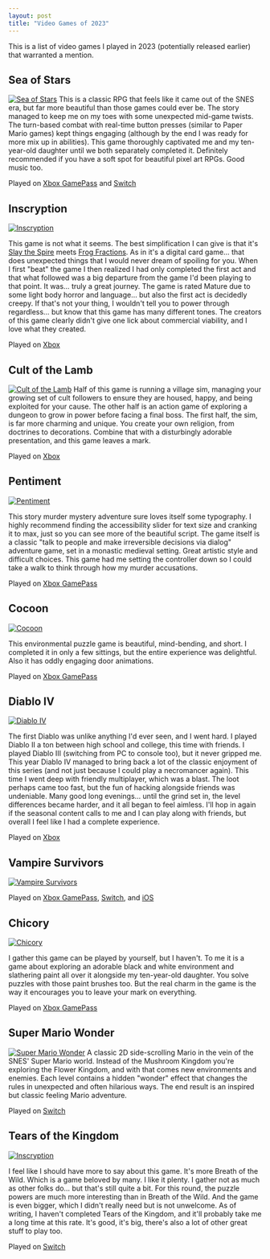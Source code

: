 ```yaml
---
layout: post
title: "Video Games of 2023"
---
```

This is a list of video games I played in 2023 (potentially released earlier) that warranted a mention. 

## Sea of Stars
[![Sea of Stars](/media/posts/sea-of-stars.png)](https://seaofstarsgame.co/)
This is a classic RPG that feels like it came out of the SNES era, but far more beautiful than those games could ever be. The story managed to keep me on my toes with some unexpected mid-game twists. The turn-based combat with real-time button presses (similar to Paper Mario games) kept things engaging (although by the end I was ready for more mix up in abilities). This game thoroughly captivated me and my ten-year-old daughter until we both separately completed it. Definitely recommended if you have a soft spot for beautiful pixel art RPGs. Good music too.

<span class='playIcon xbox'></span><span class='playIcon switch'></span>Played on [Xbox GamePass](https://www.xbox.com/en-us/games/store/sea-of-stars/9NLLTTJZH40L) and [Switch](https://www.nintendo.com/us/store/products/sea-of-stars-switch/)


## Inscryption
[![Inscryption](/media/posts/inscryption.jpg)](https://www.inscryption.com)

This game is not what it seems. The best simplification I can give is that it's [Slay the Spire](https://www.megacrit.com/) meets [Frog Fractions](http://twinbeard.com/frog-fractions/). As in it's a digital card game… that does unexpected things that I would never dream of spoiling for you. When I first "beat" the game I then realized I had only completed the first act and that what followed was a big departure from the game I'd been playing to that point. It was… truly a great journey. The game is rated Mature due to some light body horror and language… but also the first act is decidedly creepy. If that's not your thing, I wouldn't tell you to power through regardless… but know that this game has many different tones. The creators of this game clearly didn't give one lick about commercial viability, and I love what they created.

<span class='playIcon xbox'></span>Played on [Xbox](https://www.xbox.com/en-US/games/store/inscryption/9p8nstdmz11p)


## Cult of the Lamb
[![Cult of the Lamb](/media/posts/cult-of-the-lamb.png)](https://www.cultofthelamb.com/)
Half of this game is running a village sim, managing your growing set of cult followers to ensure they are housed, happy, and being exploited for your cause. The other half is an action game of exploring a dungeon to grow in power before facing a final boss. The first half, the sim, is far more charming and unique. You create your own religion, from doctrines to decorations. Combine that with a disturbingly adorable presentation, and this game leaves a mark.

<span class='playIcon xbox'></span>Played on [Xbox](https://www.xbox.com/en-us/games/store/cult-of-the-lamb/9pnlpmp1ggh5)


## Pentiment
[![Pentiment](/media/posts/pentiment.jpg)](https://pentiment.obsidian.net/)

This story murder mystery adventure sure loves itself some typography. I highly recommend finding the accessibility slider for text size and cranking it to max, just so you can see more of the beautiful script. The game itself is a classic "talk to people and make irreversible decisions via dialog" adventure game, set in a monastic medieval setting. Great artistic style and difficult choices. This game had me setting the controller down so I could take a walk to think through how my murder accusations.

<span class='playIcon xbox'></span>Played on [Xbox GamePass](https://www.xbox.com/en-US/games/pentiment)


## Cocoon
[![Cocoon](/media/posts/cocoon.jpg)](https://annapurnainteractive.com/en/games/cocoon)

This environmental puzzle game is beautiful, mind-bending, and short. I completed it in only a few sittings, but the entire experience was delightful. Also it has oddly engaging door animations.

<span class='playIcon xbox'></span>Played on [Xbox GamePass](https://www.xbox.com/en-us/games/store/cocoon/9n3fps4ldhcr)


## Diablo IV
[![Diablo IV](/media/posts/diablo-iv.png)](https://diablo4.blizzard.com/en-us/)

The first Diablo was unlike anything I'd ever seen, and I went hard. I played Diablo II a ton between high school and college, this time with friends. I played Diablo III (switching from PC to console too), but it never gripped me. This year Diablo IV managed to bring back a lot of the classic enjoyment of this series (and not just because I could play a necromancer again). This time I went deep with friendly multiplayer, which was a blast. The loot perhaps came too fast, but the fun of hacking alongside friends was undeniable. Many good long evenings… until the grind set in, the level differences became harder, and it all began to feel aimless. I'll hop in again if the seasonal content calls to me and I can play along with friends, but overall I feel like I had a complete experience.

<span class='playIcon xbox'></span>Played on [Xbox](https://www.xbox.com/en-US/games/diablo-iv)


## Vampire Survivors
[![Vampire Survivors](/media/posts/vampire-survivors.png)](https://poncle.itch.io/vampire-survivors)

<span class='playIcon xbox'></span><span class='playIcon switch'></span></span><span class='playIcon ios'></span>Played on [Xbox GamePass](https://www.xbox.com/en-us/games/store/vampire-survivors/9pd5bm2z8c4l), [Switch](https://www.nintendo.com/us/store/products/vampire-survivors-switch/), and [iOS](https://apps.apple.com/us/app/vampire-survivors/id6444525702)


## Chicory
[![Chicory](/media/posts/chicory.png)](https://chicorygame.com/)

I gather this game can be played by yourself, but I haven't. To me it is a game about exploring an adorable black and white environment and slathering paint all over it alongside my ten-year-old daughter. You solve puzzles with those paint brushes too. But the real charm in the game is the way it encourages you to leave your mark on everything.

<span class='playIcon xbox'></span>Played on [Xbox GamePass](https://www.xbox.com/en-US/games/store/chicory-a-colorful-tale/9PFGQGC0XWLV)


## Super Mario Wonder
[![Super Mario Wonder](/media/posts/super-mario-wonder.png)](https://supermariobroswonder.nintendo.com/)
A classic 2D side-scrolling Mario in the vein of the SNES' Super Mario world. Instead of the Mushroom Kingdom you're exploring the Flower Kingdom, and with that comes new environments and enemies. Each level contains a hidden "wonder" effect that changes the rules in unexpected and often hilarious ways. The end result is an inspired but classic feeling Mario adventure.

<span class='playIcon switch'></span>Played on [Switch](https://www.nintendo.com/us/store/products/super-mario-bros-wonder-switch/)


## Tears of the Kingdom
[![Inscryption](/media/posts/tears-of-the-kingdom.jpg)](https://www.nintendo.com/us/store/products/the-legend-of-zelda-tears-of-the-kingdom-switch/)

I feel like I should have more to say about this game. It's more Breath of the Wild. Which is a game beloved by many. I like it plenty. I gather not as much as other folks do… but that's still quite a bit. For this round, the puzzle powers are much more interesting than in Breath of the Wild. And the game is even bigger, which I didn't really need but is not unwelcome. As of writing, I haven't completed Tears of the Kingdom, and it'll probably take me a long time at this rate. It's good, it's big, there's also a lot of other great stuff to play too.

<span class='playIcon switch'></span>Played on [Switch](https://www.nintendo.com/us/store/products/the-legend-of-zelda-tears-of-the-kingdom-switch/)